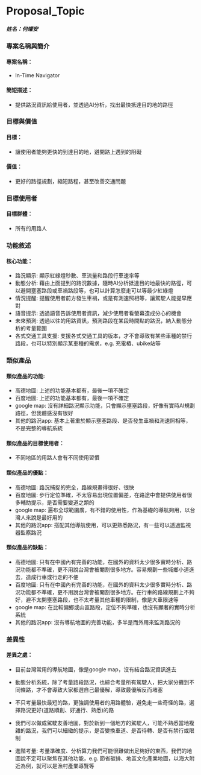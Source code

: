 # Proposal_Topic

##### 姓名：何燿安

### 專案名稱與簡介

#### 專案名稱：

-   In-Time Navigator

#### 簡短描述：

-   提供路況資訊給使用者，並透過AI分析，找出最快抵達目的地的路徑

### 目標與價值

#### 目標：

-   讓使用者能夠更快的到達目的地，避開路上遇到的阻礙

#### 價值：

-   更好的路徑規劃，縮短路程，甚至改善交通問題

### 目標使用者

#### 目標群體：

-   所有的用路人

### 功能敘述

#### 核心功能：

-   路況顯示: 顯示紅綠燈秒數、車流量和路段行車速率等
-   動態分析: 藉由上面提到的路況數據，隨時AI分析抵達目的地最快的路徑，可以避開壅塞路段或車禍路段等，也可以計算怎麼走可以等最少紅綠燈
-   情況提醒: 提醒使用者前方發生車禍，或是有測速照相等，讓駕駛人能提早應對
-   語音提示: 透過語音告訴使用者資訊，減少使用者看螢幕造成分心的機會
-   未來預測: 透過以往的用路資訊，預測路段在某段時間點的路況，納入動態分析的考量範圍
-   各式交通工具支援: 支援各式交通工具的版本，才不會導致有某些車種的禁行路段，也可以特別顯示某車種的需求，e.g. 充電樁、ubike站等

### 類似產品

#### 類似產品的功能:

-   高德地圖: 上述的功能基本都有，最後一項不確定
-   百度地圖: 上述的功能基本都有，最後一項不確定
-   google map: 沒有詳細路況顯示功能，只會顯示壅塞路段，好像有實時AI規劃路徑，但我體感沒有很好
-   其他的路況app: 基本上著重於顯示壅塞路段、是否發生車禍和測速照相等，不是完整的導航系統

#### 類似產品的目標使用者：

-   不同地區的用路人會有不同使用習慣

#### 類似產品的優點：

-   高德地圖: 路況捕捉的完全，路線規畫得很好、很快
-   百度地圖: 步行定位準確，不太容易出現位置偏差，在路途中會提供使用者很多輔助提示，是否需要變道之類的
-   google map: 遍布全球範圍廣，有不錯的使用性，作為基礎的導航夠用，以台灣人來說是最好用的
-   其他的路況app: 搭配其他導航使用，可以更熟悉路況，有一些可以透過監視器監察路況

#### 類似產品的缺點：

-   高德地圖: 只有在中國內有完善的功能，在國外的資料太少很多實時分析、路況功能都不準確，更不用說台灣會被閹割很多地方。容易規劃一些城鄉小道進去，造成行車或行走的不便
-   百度地圖: 只有在中國內有完善的功能，在國外的資料太少很多實時分析、路況功能都不準確，更不用說台灣會被閹割很多地方。在行車的路線規劃上不夠好，避不太開壅塞路段，也不太考量其他車種的限制，像是大車限速等
-   google map: 在比較偏鄉或山區路段，定位不夠準確，也沒有顯著的實時分析系統
-   其他的路況app: 沒有導航地圖的完善功能，多半是而外用來監測路況的

### 差異性

#### 差異之處：

-   目前台灣常用的導航地圖，像是google map，沒有結合路況資訊進去
-   動態分析系統，除了考量路段路況，也綜合考量所有駕駛人，把大家分攤到不同條路，才不會導致大家都選自己最優解，導致最優解反而堵塞
-   不只考量最快最短的路，更強調使用者的用路體驗，避免走一些奇怪的路，選擇路況更好(道路順創、好通行、熟悉)的路
-   我們可以做成駕駛友善地圖，對於新到一個地方的駕駛人，可能不熟悉當地複雜的路況，我們可以細緻的提示，是否變換車道、是否待轉、是否有禁行或限制

-   進階考量: 考量準確度、分析算力我們可能很難做出足夠好的東西，我們的地圖說不定可以聚焦在其他功能，e.g. 節省碳排、地區文化產業地圖，以海大附近為例，就可以是漁村產業導覽等